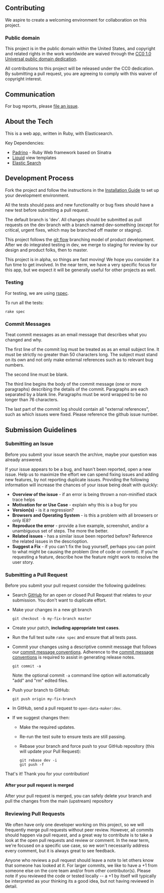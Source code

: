 ## Contributing

We aspire to create a welcoming environment for collaboration on this project.


### Public domain

This project is in the public domain within the United States, and
copyright and related rights in the work worldwide are waived through
the [CC0 1.0 Universal public domain dedication](https://creativecommons.org/publicdomain/zero/1.0/).

All contributions to this project will be released under the CC0
dedication. By submitting a pull request, you are agreeing to comply
with this waiver of copyright interest.

## Communication

For bug reports, please [file an issue](https://github.com/18F/open-data-maker/issues).

## About the Tech

This is a web app, written in Ruby, with Elasticsearch.

Key Dependencies:

* [Padrino](http://www.padrinorb.com/) - Ruby Web framework based on Sinatra
* [Liquid](http://liquidmarkup.org/) view templates
* [Elastic Search](https://www.elastic.co)


## Development Process

Fork the project and follow the instructions in the [Installation Guide](INSTALL.md) to set up your development environment.

All the tests should pass and new functionality or bug fixes should have a new
test before submitting a pull request.

The default branch is 'dev'.  All changes should be submitted as pull requests
on the dev branch with a branch named dev-something (except for critical, urgent fixes, which may be branched off master or staging).

This project follows the [git flow](http://nvie.com/posts/a-successful-git-branching-model/) branching model of product development.  After we do integrated testing in dev, we merge to staging
for review by our design and product folks, then to master.  

This project is in alpha, so things are fast moving! We hope you consider it
a fun time to get involved.  In the near term, we have a very specific focus for this app, but we expect it will be generally useful for other projects as well. 

### Testing

For testing, we are using [rspec](http://rspec.info/).

To run all the tests:

```rake spec```


### <a name="commit-messages"></a> Commit Messages

Treat commit messages as an email message that describes what you changed and why.

The first line of the commit log must be treated as as an email
subject line.  It must be strictly no greater than 50 characters long.
The subject must stand on its own and not only make external
references such as to relevant bug numbers.

The second line must be blank.

The third line begins the body of the commit message (one or more
paragraphs) describing the details of the commit.  Paragraphs are each
separated by a blank line.  Paragraphs must be word wrapped to be no
longer than 76 characters.  

The last part of the commit log should contain all "external
references", such as which issues were fixed. Please reference the github issue number.

## <a name="submit"></a> Submission Guidelines

### Submitting an Issue
Before you submit your issue search the archive, maybe your question was already answered.

If your issue appears to be a bug, and hasn't been reported, open a new issue.
Help us to maximize the effort we can spend fixing issues and adding new
features, by not reporting duplicate issues.  Providing the following information will increase the
chances of your issue being dealt with quickly:

* **Overview of the issue** - if an error is being thrown a non-minified stack trace helps
* **Motivation for or Use Case** - explain why this is a bug for you
* **Version(s)** - is it a regression?
* **Browsers and Operating System** - is this a problem with all browsers or only IE8?
* **Reproduce the error** - provide a live example, screenshot, and/or a unambiguous set of steps. The more the better.
* **Related issues** - has a similar issue been reported before?  Reference the related issues in the descrioption.
* **Suggest a Fix** - if you can't fix the bug yourself, perhaps you can point to what might be
  causing the problem (line of code or commit).  If you're requesting a feature, describe how the feature might work to resolve the user story.

### Submitting a Pull Request
Before you submit your pull request consider the following guidelines:

* Search [GitHub](https://github.com/RTICWDT/open-data-maker/pulls) for an open or closed Pull Request that relates to your submission. You don't want to duplicate effort.
* Make your changes in a new git branch

     ```shell
     git checkout -b my-fix-branch master
     ```

* Create your patch, **including appropriate test cases**.
* Run the full test suite ```rake spec``` and ensure that all tests pass.
* Commit your changes using a descriptive commit message that follows our
  [commit message conventions](#commit-messages). Adherence to the [commit message conventions](#commit-messages)
  is required to assist in generating release notes.

     ```shell
     git commit -a
     ```
  Note: the optional commit `-a` command line option will automatically "add" and "rm" edited files.

* Push your branch to GitHub:

    ```shell
    git push origin my-fix-branch
    ```

* In GitHub, send a pull request to `open-data-maker:dev`.
* If we suggest changes then:
  * Make the required updates.
  * Re-run the  test suite to ensure tests are still passing.
  * Rebase your branch and force push to your GitHub repository (this will update your Pull Request):

    ```shell
    git rebase dev -i
    git push -f
    ```

That's it! Thank you for your contribution!

#### After your pull request is merged

After your pull request is merged, you can safely delete your branch and pull the changes from the main (upstream) repository

### Reviewing Pull Requests

We often have only one developer working on this project, so we will frequently
merge pull requests without peer review.  However, all commits should happen
via pull request, and a great way to contribute is to take a look at the open
pull requests and review or comment.  In the near term, we're focused on a
specific use case, so we won't necessarily address every comment, but it is
always great to see feedback.

Anyone who reviews a pull request should leave a note to let others know that
someone has looked at it. For larger commits, we like to have a +1 from someone
else on the core team and/or from other contributor(s). Please note if you
reviewed the code or tested locally -- a +1 by itself will typically be
interpreted as your thinking its a good idea, but not having reviewed in detail.
